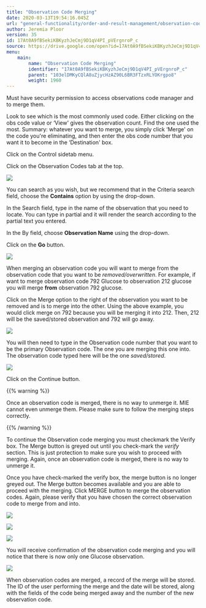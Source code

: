 ```yaml
---
title: "Observation Code Merging"
date: 2020-03-13T19:54:16.045Z
url: "general-functionality/order-and-result-management/observation-code-merging.html"
author: Jeremia Ploor
version: 35
id: 17At0A9fBSekiKBKyzhJeCmj9D1qV4PI_pVErgnroP_c
source: https://drive.google.com/open?id=17At0A9fBSekiKBKyzhJeCmj9D1qV4PI_pVErgnroP_c
menu:
    main:
        name: "Observation Code Merging"
        identifier: "17At0A9fBSekiKBKyzhJeCmj9D1qV4PI_pVErgnroP_c"
        parent: "103elDMKyCQlA8uZjycHzAZ90L6BR3FTzxRLYOKrgpo8"
        weight: 1960
---
```

Must have security permission to access observations code manager and to merge them.

Look to see which is the most commonly used code. Either clicking on the obs code value or ‘View' gives the observation count. Find the one used the most. Summary: whatever you want to merge, you simply click ‘Merge' on the code you're eliminating, and then enter the obs code number that you want it to become in the ‘Destination' box.

Click on the Control sidetab menu.

Click on the Observation Codes tab at the top.

![](../../external_files/57db605e1f0bf419b9720d97257006c1.png)

You can search as you wish, but we recommend that in the Criteria search field, choose the **Contains** option by using the drop-down.

In the Search field, type in the name of the observation that you need to locate. You can type in partial and it will render the search according to the partial text you entered.

In the By field, choose **Observation Name** using the drop-down.

Click on the **Go** button.

![](../../external_files/cf8ccde9f9cd7922e3ac947cc7a687a1.png)

When merging an observation code you will want to merge from the observation code that you want to be *removed/overwritten*. For example, if want to merge observation code 792 Glucose to observation 212 glucose you will merge **from** observation 792 glucose.

Click on the Merge option to the right of the observation you want to be removed and is to merge into the other. Using the above example, you would click merge on 792 because you will be merging it into 212. Then, 212 will be the saved/stored observation and 792 will go away.

![](../../external_files/0ed7351a129bdf6acc7460455ee5c6f5.png)

You will then need to type in the Observation code number that you want to be the primary Observation code. The one you are merging this one into. The observation code typed here will be the one *saved/stored*.

![](../../external_files/430e7b5855594dce3302e3a6f5f4b389.png)

Click on the Continue button.

{{% warning %}}

Once an observation code is merged, there is no way to unmerge it. MIE cannot even unmerge them. Please make sure to follow the merging steps correctly.

{{% /warning %}}


To continue the Observation code merging you must checkmark the Verify box. The Merge button is greyed out until you check-mark the *verify* section. This is just protection to make sure you wish to proceed with merging. Again, once an observation code is merged, there is no way to unmerge it.

Once you have check-marked the verify box, the merge button is no longer greyed out. The Merge button becomes available and you are able to proceed with the merging. Click MERGE button to merge the observation codes. Again, please verify that you have chosen the correct observation code to merge from and into.

![](../../external_files/d98c5406345dc57488edf9f8ae04d0da.png)

![](../../external_files/7318c50285fc371e1ba548574f522939.png)

![](../../external_files/635b22b1a18bdb0b6e63726a5649446d.png)

You will receive confirmation of the observation code merging and you will notice that there is now only one Glucose observation.

![](../../external_files/7b6036ec0f12eebb2decbaaa4b1b47e9.png)

When observation codes are merged, a record of the merge will be stored. The ID of the user performing the merge and the date will be stored, along with the fields of the code being merged away and the number of the new observation code.

